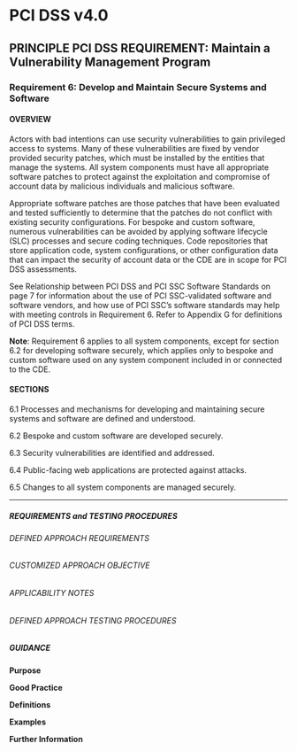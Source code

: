 # PCI DSS v4.0

## PRINCIPLE PCI DSS REQUIREMENT: Maintain a Vulnerability Management Program

### Requirement 6:	Develop and Maintain Secure Systems and Software

#### OVERVIEW
Actors with bad intentions can use security vulnerabilities to gain privileged access to systems. Many of these vulnerabilities are fixed by vendor provided security patches, which must be installed by the entities that manage the systems. All system components must have all appropriate software patches to protect against the exploitation and compromise of account data by malicious individuals and malicious software.

Appropriate software patches are those patches that have been evaluated and tested sufficiently to determine that the patches do not conflict with existing security configurations. For bespoke and custom software, numerous vulnerabilities can be avoided by applying software lifecycle (SLC) processes and secure coding techniques.
Code repositories that store application code, system configurations, or other configuration data that can impact the security of account data or the CDE are in scope for PCI DSS assessments.

See Relationship between PCI DSS and PCI SSC Software Standards on page 7 for information about the use of PCI SSC-validated software and software vendors, and how use of PCI SSC’s software standards may help with meeting controls in Requirement 6.
Refer to Appendix G for definitions of PCI DSS terms.

**Note**: Requirement 6 applies to all system components, except for section 6.2 for developing software securely, which applies only to bespoke and custom software used on any system component included in or connected to the CDE.


#### SECTIONS
6.1	Processes and mechanisms for developing and maintaining secure systems and software are defined and understood.

6.2	Bespoke and custom software are developed securely.

6.3	Security vulnerabilities are identified and addressed.

6.4	Public-facing web applications are protected against attacks.

6.5	Changes to all system components are managed securely.


---

##### REQUIREMENTS and TESTING PROCEDURES


###### DEFINED APPROACH REQUIREMENTS


###### CUSTOMIZED APPROACH OBJECTIVE


###### APPLICABILITY NOTES


###### DEFINED APPROACH TESTING PROCEDURES


##### GUIDANCE
**Purpose**

**Good Practice**

**Definitions**

**Examples**

**Further Information**

